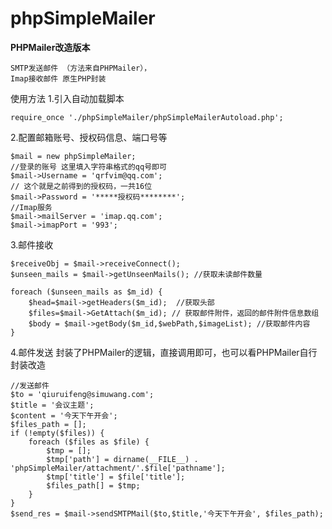# phpSimpleMailer 
**PHPMailer改造版本** 
~~~~
SMTP发送邮件 （方法来自PHPMailer），
Imap接收邮件 原生PHP封装
~~~~


使用方法
1.引入自动加载脚本

`
require_once './phpSimpleMailer/phpSimpleMailerAutoload.php';
`

2.配置邮箱账号、授权码信息、端口号等

~~~~
$mail = new phpSimpleMailer;
//登录的账号 这里填入字符串格式的qq号即可
$mail->Username = 'qrfvim@qq.com';
// 这个就是之前得到的授权码，一共16位
$mail->Password = '*****授权码********';
//Imap服务
$mail->mailServer = 'imap.qq.com';
$mail->imapPort = '993';
~~~~

3.邮件接收
~~~~
$receiveObj = $mail->receiveConnect();
$unseen_mails = $mail->getUnseenMails(); //获取未读邮件数量

foreach ($unseen_mails as $m_id) {
    $head=$mail->getHeaders($m_id);  //获取头部
    $files=$mail->GetAttach($m_id); // 获取邮件附件，返回的邮件附件信息数组
    $body = $mail->getBody($m_id,$webPath,$imageList); //获取邮件内容
}
~~~~

4.邮件发送 封装了PHPMailer的逻辑，直接调用即可，也可以看PHPMailer自行封装改造
~~~~
//发送邮件
$to = 'qiuruifeng@simuwang.com';
$title = '会议主题';
$content = '今天下午开会';
$files_path = [];
if (!empty($files)) {
    foreach ($files as $file) {
        $tmp = [];
        $tmp['path'] = dirname(__FILE__) . 'phpSimpleMailer/attachment/'.$file['pathname'];
        $tmp['title'] = $file['title'];
        $files_path[] = $tmp;
    }
}
$send_res = $mail->sendSMTPMail($to,$title,'今天下午开会', $files_path);
~~~~
